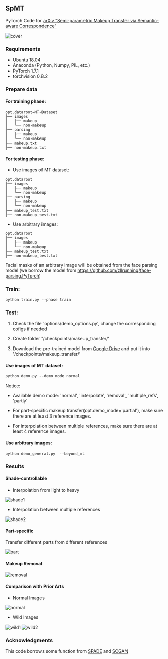 ## SpMT 

PyTorch Code for [arXiv "Semi-parametric Makeup Transfer via Semantic-aware Correspondence" ](https://arxiv.org/abs/2203.02286) 

<!-- [Web Demo](http://www.sketchai.cn/) -->

![cover](/imgs/cover.png)

### Requirements

+ Ubuntu 18.04
+ Anaconda (Python, Numpy, PIL, etc.)
+ PyTorch 1.7.1
+ torchvision 0.8.2

### Prepare data
#### For training phase:

```
opt.dataroot=MT-Dataset
├── images
│   ├── makeup
│   └── non-makeup
├── parsing
│   ├── makeup
│   └── non-makeup
├── makeup.txt
├── non-makeup.txt
```

#### For testing phase:
  
+ Use images of MT dataset:

```
opt.dataroot
├── images
│   ├── makeup
│   └── non-makeup
├── parsing
│   ├── makeup
│   └── non-makeup
├── makeup_test.txt
├── non-makeup_test.txt
```

+ Use arbitrary images:

```
opt.dataroot
├── images
│   ├── makeup
│   └── non-makeup
├── makeup_test.txt
├── non-makeup_test.txt
```

Facial masks of an arbitrary image will be obtained from the face parsing model (we borrow the model from https://github.com/zllrunning/face-parsing.PyTorch)

### Train:

```
python train.py --phase train
```

### Test:

1. Check the file 'options/demo_options.py', change the corresponding cofigs if needed

2. Create folder '/checkpoints/makeup_transfer/'

3. Download the pre-trained model from [Google Drive](https://drive.google.com/file/d/1aHwv1q5MfMfrCcweFObXITyF7dv4L-w8/view?usp=sharing) and put it into '/checkpoints/makeup_transfer/'

#### Use images of MT dataset:

```
python demo.py --demo_mode normal 
```
Notice:
+ Available demo mode: 'normal', 'interpolate', 'removal', 'multiple_refs', 'partly'

+ For part-specific makeup transfer(opt.demo_mode='partial'), make sure there are at least 3 reference images.

+ For interpolation between multiple references, make sure there are at least 4 reference images.

#### Use arbitrary images:

```
python demo_general.py  --beyond_mt
```

### Results

#### Shade-controllable

+ Interpolation from light to heavy

![shade1](/imgs/supplementary_controllable_shade1.png)

+ Interpolation between multiple references

![shade2](/imgs/supplementary_controllable_shade2.png)

#### Part-specific

Transfer different parts from different references

![part](/imgs/supplementary_controllable_part.png)

#### Makeup Removal

![removal](/imgs/supplementary_controllable_removal.png)

#### Comparison with Prior Arts

+ Normal Images

![normal](/imgs/supplementary_comparison_normal.png)

+ Wild Images

![wild1](/imgs/supplementary_comparison_wild1.png)
![wild2](/imgs/supplementary_comparison_wild2.png)


### Acknowledgments
This code borrows some function from [SPADE](https://github.com/NVlabs/SPADE) and [SCGAN](https://github.com/makeuptransfer/SCGAN)
